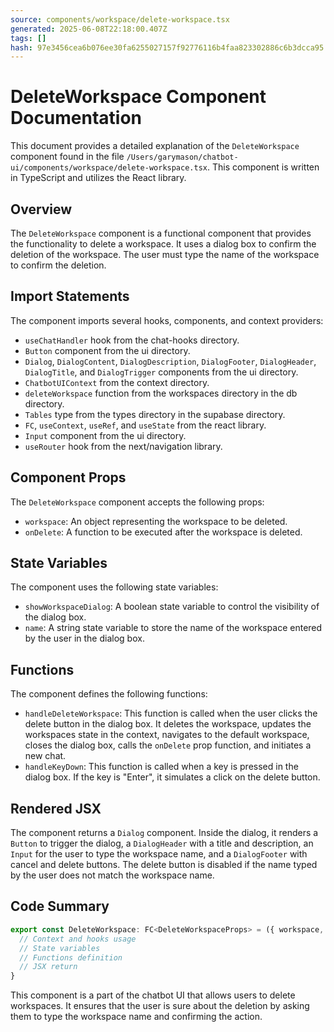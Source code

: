 ```yaml
---
source: components/workspace/delete-workspace.tsx
generated: 2025-06-08T22:18:00.407Z
tags: []
hash: 97e3456cea6b076ee30fa6255027157f92776116b4faa823302886c6b3dcca95
---
```


# DeleteWorkspace Component Documentation

This document provides a detailed explanation of the `DeleteWorkspace` component found in the file `/Users/garymason/chatbot-ui/components/workspace/delete-workspace.tsx`. This component is written in TypeScript and utilizes the React library.

## Overview

The `DeleteWorkspace` component is a functional component that provides the functionality to delete a workspace. It uses a dialog box to confirm the deletion of the workspace. The user must type the name of the workspace to confirm the deletion.

## Import Statements

The component imports several hooks, components, and context providers:

- `useChatHandler` hook from the chat-hooks directory.
- `Button` component from the ui directory.
- `Dialog`, `DialogContent`, `DialogDescription`, `DialogFooter`, `DialogHeader`, `DialogTitle`, and `DialogTrigger` components from the ui directory.
- `ChatbotUIContext` from the context directory.
- `deleteWorkspace` function from the workspaces directory in the db directory.
- `Tables` type from the types directory in the supabase directory.
- `FC`, `useContext`, `useRef`, and `useState` from the react library.
- `Input` component from the ui directory.
- `useRouter` hook from the next/navigation library.

## Component Props

The `DeleteWorkspace` component accepts the following props:

- `workspace`: An object representing the workspace to be deleted.
- `onDelete`: A function to be executed after the workspace is deleted.

## State Variables

The component uses the following state variables:

- `showWorkspaceDialog`: A boolean state variable to control the visibility of the dialog box.
- `name`: A string state variable to store the name of the workspace entered by the user in the dialog box.

## Functions

The component defines the following functions:

- `handleDeleteWorkspace`: This function is called when the user clicks the delete button in the dialog box. It deletes the workspace, updates the workspaces state in the context, navigates to the default workspace, closes the dialog box, calls the `onDelete` prop function, and initiates a new chat.
- `handleKeyDown`: This function is called when a key is pressed in the dialog box. If the key is "Enter", it simulates a click on the delete button.

## Rendered JSX

The component returns a `Dialog` component. Inside the dialog, it renders a `Button` to trigger the dialog, a `DialogHeader` with a title and description, an `Input` for the user to type the workspace name, and a `DialogFooter` with cancel and delete buttons. The delete button is disabled if the name typed by the user does not match the workspace name.

## Code Summary

```ts
export const DeleteWorkspace: FC<DeleteWorkspaceProps> = ({ workspace, onDelete }) => {
  // Context and hooks usage
  // State variables
  // Functions definition
  // JSX return
}
```

This component is a part of the chatbot UI that allows users to delete workspaces. It ensures that the user is sure about the deletion by asking them to type the workspace name and confirming the action.